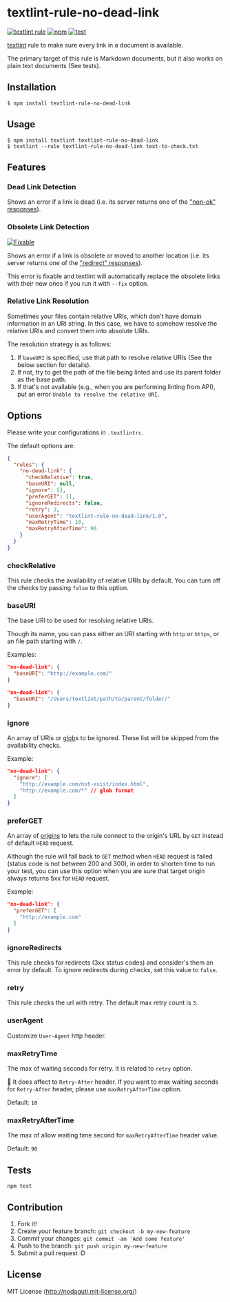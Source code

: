 # textlint-rule-no-dead-link

[![textlint rule](https://img.shields.io/badge/textlint-fixable-green.svg?style=social)](https://textlint.github.io/)
[![npm](https://img.shields.io/npm/v/textlint-rule-no-dead-link.svg)](https://www.npmjs.com/package/textlint-rule-no-dead-link)
[![test](https://github.com/textlint-rule/textlint-rule-no-dead-link/actions/workflows/test.yml/badge.svg)](https://github.com/textlint-rule/textlint-rule-no-dead-link/actions/workflows/test.yml)

[textlint](https://github.com/textlint/textlint) rule
to make sure every link in a document is available.

The primary target of this rule is Markdown documents, but it also works on plain text documents (See tests).

## Installation

```
$ npm install textlint-rule-no-dead-link
```

## Usage

```
$ npm install textlint textlint-rule-no-dead-link
$ textlint --rule textlint-rule-no-dead-link text-to-check.txt
```

## Features

### Dead Link Detection

Shows an error if a link is dead (i.e. its server returns one of the ["non-ok" responses](https://fetch.spec.whatwg.org/#ok-status)).

### Obsolete Link Detection

[![Fixable](https://img.shields.io/badge/textlint-fixable-green.svg?style=social)](https://textlint.github.io/)

Shows an error if a link is obsolete or moved to another location (i.e. its server returns one of the ["redirect" responses](https://fetch.spec.whatwg.org/#redirect-status)).

This error is fixable and textlint will automatically replace the obsolete links with their new ones if you run it with `--fix` option.

### Relative Link Resolution

Sometimes your files contain relative URIs, which don't have domain information in an URI string.
In this case, we have to somehow resolve the relative URIs and convert them into absolute URIs.

The resolution strategy is as follows:

1. If `baseURI` is specified, use that path to resolve relative URIs (See the below section for details).
2. If not, try to get the path of the file being linted and use its parent folder as the base path.
3. If that's not available (e.g., when you are performing linting from API), put an error `Unable to resolve the relative URI`.

## Options

Please write your configurations in `.textlintrc`.

The default options are:

```json
{
  "rules": {
    "no-dead-link": {
      "checkRelative": true,
      "baseURI": null,
      "ignore": [],
      "preferGET": [],
      "ignoreRedirects": false,
      "retry": 3,
      "userAgent": "textlint-rule-no-dead-link/1.0",
      "maxRetryTime": 10,
      "maxRetryAfterTime": 90
    }
  }
}
```

### checkRelative

This rule checks the availability of relative URIs by default.
You can turn off the checks by passing `false` to this option.

### baseURI

The base URI to be used for resolving relative URIs.

Though its name, you can pass either an URI starting with `http` or `https`, or an file path starting with `/`.

Examples:

```json
"no-dead-link": {
  "baseURI": "http://example.com/"
}
```

```json
"no-dead-link": {
  "baseURI": "/Users/textlint/path/to/parent/folder/"
}
```

### ignore

An array of URIs or [glob](https://github.com/isaacs/node-glob "glob")s to be ignored.
These list will be skipped from the availability checks.

Example:

```json
"no-dead-link": {
  "ignore": [
    "http://example.com/not-exist/index.html",
    "http://example.com/*" // glob format
  ]
}
```

### preferGET

An array of [origins](https://url.spec.whatwg.org/#origin) to lets the rule connect to the origin's URL by `GET` instead of default `HEAD` request.

Although the rule will fall back to `GET` method when `HEAD` request is failed (status code is not between 200 and 300), in order to shorten time to run your test, you can use this option when you are sure that target origin always returns 5xx for `HEAD` request.

Example:

```json
"no-dead-link": {
  "preferGET": [
    "http://example.com"
  ]
}
```

### ignoreRedirects

This rule checks for redirects (3xx status codes) and consider's them an error by default.
To ignore redirects during checks, set this value to `false`.

<!-- Experimental 

### concurrency

This rule checks links concurrently.
The default concurrency count is `8`.

-->
### retry

This rule checks the url with retry.
The default max retry count is `3`.

### userAgent

Customize `User-Agent` http header.

### maxRetryTime

The max of waiting seconds for retry. It is related to `retry` option.

:memo: It does affect to `Retry-After` header. If you want to max waiting seconds for `Retry-After` header, please use `maxRetryAfterTime` option.

Default: `10`

### maxRetryAfterTime

The max of allow waiting time second for `maxRetryAfterTime` header value.

Default: `90`

## Tests

```
npm test
```

## Contribution

1. Fork it!
2. Create your feature branch: `git checkout -b my-new-feature`
3. Commit your changes: `git commit -am 'Add some feature'`
4. Push to the branch: `git push origin my-new-feature`
5. Submit a pull request :D

## License

MIT License (http://nodaguti.mit-license.org/)
